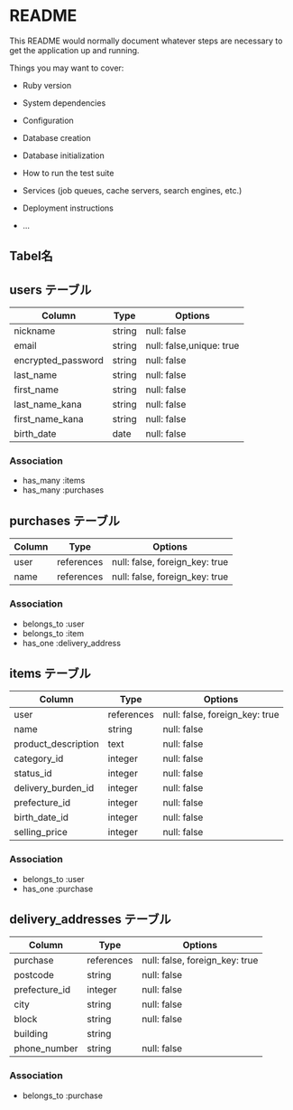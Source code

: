 # README

This README would normally document whatever steps are necessary to get the
application up and running.

Things you may want to cover:

* Ruby version

* System dependencies

* Configuration

* Database creation

* Database initialization

* How to run the test suite

* Services (job queues, cache servers, search engines, etc.)

* Deployment instructions

* ...

## Tabel名
## users テーブル
| Column                 | Type       | Options                  |
| -----------------------| ---------- | -------------------------|
| nickname               | string     | null: false              |
| email                  | string     | null: false,unique: true |
| encrypted_password     | string     | null: false              |
| last_name              | string     | null: false              |
| first_name             | string     | null: false              |
| last_name_kana         | string     | null: false              |
| first_name_kana        | string     | null: false              |
| birth_date             | date       | null: false              |


### Association
- has_many :items
- has_many :purchases


## purchases テーブル
| Column | Type       | Options                        |
| ------ | ---------- | ------------------------------ |
| user   | references | null: false, foreign_key: true |
| name   | references | null: false, foreign_key: true |

### Association
- belongs_to :user
- belongs_to :item
- has_one :delivery_address

## items テーブル
| Column              | Type       | Options                        |
| --------------------| ---------- | ------------------------------ |
| user                | references | null: false, foreign_key: true |
| name                | string     | null: false                    |
| product_description | text       | null: false                    |
| category_id         | integer    | null: false                    |
| status_id           | integer    | null: false                    |
| delivery_burden_id  | integer    | null: false                    |
| prefecture_id       | integer    | null: false                    |
| birth_date_id       | integer    | null: false                    |
| selling_price       | integer    | null: false                    |

### Association
- belongs_to :user
- has_one :purchase


## delivery_addresses テーブル
| Column         | Type       | Options                        |
| ---------------| ---------- | ------------------------------ |
| purchase       | references | null: false, foreign_key: true |
| postcode       | string     | null: false                    |
| prefecture_id  | integer    | null: false                    |
| city           | string     | null: false                    |
| block          | string     | null: false                    |
| building       | string     |                                |
| phone_number   | string     | null: false                    |

### Association
- belongs_to :purchase